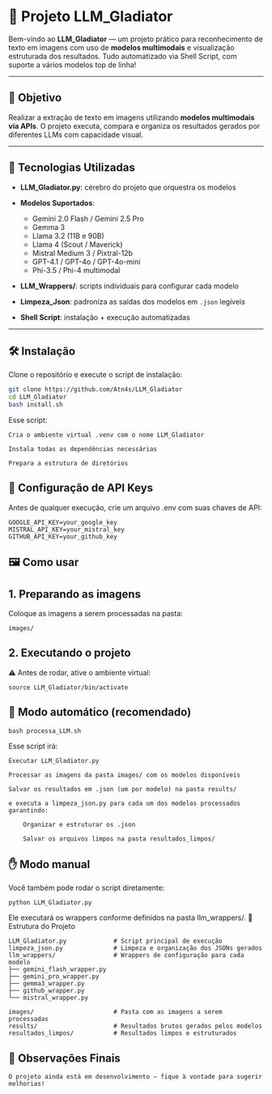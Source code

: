 # 🤖 Projeto LLM_Gladiator

Bem-vindo ao **LLM_Gladiator** — um projeto prático para reconhecimento de texto em imagens com uso de **modelos multimodais** e visualização estruturada dos resultados. Tudo automatizado via Shell Script, com suporte a vários modelos top de linha!

---

## 🚀 Objetivo

Realizar a extração de texto em imagens utilizando **modelos multimodais via APIs**. O projeto executa, compara e organiza os resultados gerados por diferentes LLMs com capacidade visual.

---

## 🧠 Tecnologias Utilizadas

- **LLM_Gladiator.py**: cérebro do projeto que orquestra os modelos
- **Modelos Suportados**:
  - Gemini 2.0 Flash / Gemini 2.5 Pro
  - Gemma 3
  - Llama 3.2 (11B e 90B)
  - Llama 4 (Scout / Maverick)
  - Mistral Medium 3 / Pixtral-12b
  - GPT-4.1 / GPT-4o / GPT-4o-mini
  - Phi-3.5 / Phi-4 multimodal

- **LLM_Wrappers/**: scripts individuais para configurar cada modelo
- **Limpeza_Json**: padroniza as saídas dos modelos em `.json` legíveis
- **Shell Script**: instalação + execução automatizadas

---

## 🛠️ Instalação

Clone o repositório e execute o script de instalação:

```bash
git clone https://github.com/Atn4s/LLM_Gladiator
cd LLM_Gladiator
bash install.sh
```

Esse script:

    Cria o ambiente virtual .venv com o nome LLM_Gladiator

    Instala todas as dependências necessárias

    Prepara a estrutura de diretórios

## 🔑 Configuração de API Keys

Antes de qualquer execução, crie um arquivo .env com suas chaves de API:
```
GOOGLE_API_KEY=your_google_key
MISTRAL_API_KEY=your_mistral_key
GITHUB_API_KEY=your_github_key
```

##  🖼️ Como usar
## 1. Preparando as imagens

Coloque as imagens a serem processadas na pasta:
```
images/
```
##  2. Executando o projeto

⚠️ Antes de rodar, ative o ambiente virtual:

```source LLM_Gladiator/bin/activate```

##  📌 Modo automático (recomendado)

```bash processa_LLM.sh```

Esse script irá:

    Executar LLM_Gladiator.py

    Processar as imagens da pasta images/ com os modelos disponíveis

    Salvar os resultados em .json (um por modelo) na pasta results/

    e executa a limpeza_json.py para cada um dos modelos processados garantindo:

        Organizar e estruturar os .json

        Salvar os arquivos limpos na pasta resultados_limpos/

## ✋ Modo manual

Você também pode rodar o script diretamente:

```python LLM_Gladiator.py```

Ele executará os wrappers conforme definidos na pasta llm_wrappers/.
📁 Estrutura do Projeto
```
LLM_Gladiator.py             # Script principal de execução
limpeza_json.py              # Limpeza e organização dos JSONs gerados
llm_wrappers/                # Wrappers de configuração para cada modelo
├── gemini_flash_wrapper.py
├── gemini_pro_wrapper.py
├── gemma3_wrapper.py
├── github_wrapper.py
└── mistral_wrapper.py

images/                      # Pasta com as imagens a serem processadas
results/                     # Resultados brutos gerados pelos modelos
resultados_limpos/           # Resultados limpos e estruturados
```
## 📌 Observações Finais

    O projeto ainda está em desenvolvimento — fique à vontade para sugerir melhorias!
